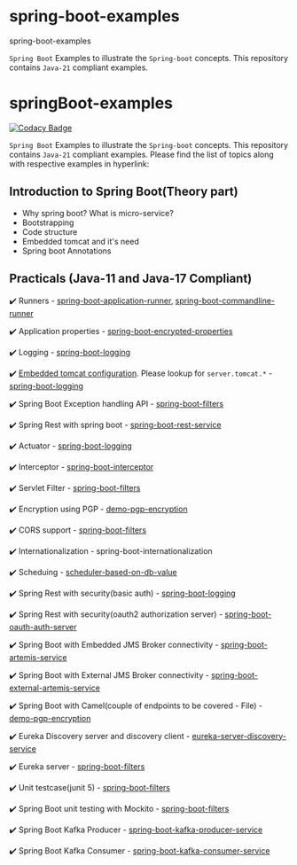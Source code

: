 # spring-boot-examples
spring-boot-examples

`Spring Boot` Examples to illustrate the `Spring-boot` concepts. This repository contains `Java-21` compliant examples.




# springBoot-examples

[![Codacy Badge](https://api.codacy.com/project/badge/Grade/8d0c93cf30dd45fd929209f6971ba008)](https://app.codacy.com/app/shreyamahalle/spring-boot-examples?utm_source=github.com&utm_medium=referral&utm_content=kodtodya/spring-boot-examples&utm_campaign=Badge_Grade_Dashboard)

`Spring Boot` Examples to illustrate the `Spring-boot` concepts. This repository contains `Java-21` compliant examples. Please find the list of topics along with respective examples in hyperlink:

## Introduction to Spring Boot(Theory part)
- Why spring boot? What is micro-service?
- Bootstrapping
- Code structure
- Embedded tomcat and it's need
- Spring boot Annotations

## Practicals (Java-11 and Java-17 Compliant)
:heavy_check_mark: Runners - [spring-boot-application-runner](https://github.com/shreyamahalle/spring-boot-examples/tree/master/spring-boot-application-runner), [spring-boot-commandline-runner](https://github.com/shreyamahalle/spring-boot-examples/tree/master/spring-boot-commandline-runner)

:heavy_check_mark: Application properties - [spring-boot-encrypted-properties](https://github.com/kodtodya/spring-boot-examples/tree/master/spring-boot-encrypted-properties)

:heavy_check_mark: Logging - [spring-boot-logging](https://github.com/kodtodya/spring-boot-examples/tree/master/spring-boot-logging)

:heavy_check_mark: [Embedded tomcat configuration](https://docs.spring.io/spring-boot/docs/current/reference/html/application-properties.html). Please lookup for `server.tomcat.*` - [spring-boot-logging](https://github.com/kodtodya/spring-boot-examples/tree/master/spring-boot-logging)

:heavy_check_mark: Spring Boot Exception handling API - [spring-boot-filters](https://github.com/kodtodya/spring-boot-examples/tree/master/spring-boot-filters)

:heavy_check_mark: Spring Rest with spring boot - [spring-boot-rest-service](https://github.com/kodtodya/spring-boot-examples/tree/master/spring-boot-rest-service)

:heavy_check_mark: Actuator - [spring-boot-logging](https://github.com/kodtodya/spring-boot-examples/tree/master/spring-boot-logging)

:heavy_check_mark: Interceptor - [spring-boot-interceptor](https://github.com/kodtodya/spring-boot-examples/tree/master/spring-boot-interceptor)

:heavy_check_mark: Servlet Filter - [spring-boot-filters](https://github.com/kodtodya/spring-boot-examples/tree/master/spring-boot-filters)

:heavy_check_mark: Encryption using PGP - [demo-pgp-encryption](https://github.com/kodtodya/spring-boot-examples/tree/master/demo-pgp-encryption)

:heavy_check_mark: CORS support - [spring-boot-filters](https://github.com/kodtodya/spring-boot-examples/tree/master/spring-boot-filters)

:heavy_check_mark: Internationalization - spring-boot-internationalization

:heavy_check_mark: Scheduing - [scheduler-based-on-db-value](https://github.com/kodtodya/spring-boot-examples/tree/master/scheduler-based-on-db-value)

:heavy_check_mark: Spring Rest with security(basic auth) - [spring-boot-logging](https://github.com/kodtodya/spring-boot-examples/tree/master/spring-boot-logging)

:heavy_check_mark: Spring Rest with security(oauth2 authorization server) - [spring-boot-oauth-auth-server](https://github.com/kodtodya/spring-boot-examples/tree/master/spring-boot-oauth-auth-server)

:heavy_check_mark: Spring Boot with Embedded JMS Broker connectivity - [spring-boot-artemis-service](https://github.com/kodtodya/spring-boot-examples/tree/master/spring-boot-artemis-service)

:heavy_check_mark: Spring Boot with External JMS Broker connectivity - [spring-boot-external-artemis-service](https://github.com/kodtodya/spring-boot-examples/tree/master/spring-boot-external-artemis-service)

:heavy_check_mark: Spring Boot with Camel(couple of endpoints to be covered - File) - [demo-pgp-encryption](https://github.com/kodtodya/spring-boot-examples/tree/master/demo-pgp-encryption)

:heavy_check_mark: Eureka Discovery server and discovery client - [eureka-server-discovery-service](https://github.com/kodtodya/spring-boot-examples/tree/master/eureka-server-discovery-service)

:heavy_check_mark: Eureka server - [spring-boot-filters](https://github.com/kodtodya/spring-boot-examples/tree/master/spring-boot-filters)

:heavy_check_mark: Unit testcase(junit 5) - [spring-boot-filters](https://github.com/kodtodya/spring-boot-examples/tree/master/spring-boot-filters)

:heavy_check_mark: Spring Boot unit testing with Mockito - [spring-boot-filters](https://github.com/kodtodya/spring-boot-examples/tree/master/spring-boot-filters)

:heavy_check_mark: Spring Boot Kafka Producer - [spring-boot-kafka-producer-service](https://github.com/kodtodya/spring-boot-examples/tree/master/spring-boot-kafka-producer-service)

:heavy_check_mark: Spring Boot Kafka Consumer - [spring-boot-kafka-consumer-service](https://github.com/kodtodya/spring-boot-examples/tree/master/spring-boot-kafka-consumer-service)
